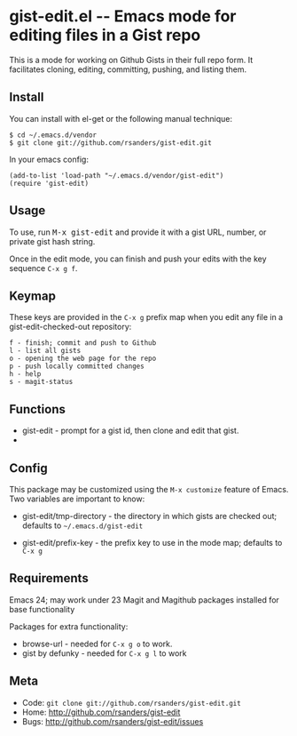 gist-edit.el -- Emacs mode for editing files in a Gist repo
==========================================================

This is a mode for working on Github Gists in their full repo form.
It facilitates cloning, editing, committing, pushing, and listing them.

Install
-------

You can install with el-get or the following manual technique:

    $ cd ~/.emacs.d/vendor
    $ git clone git://github.com/rsanders/gist-edit.git

In your emacs config:

    (add-to-list 'load-path "~/.emacs.d/vendor/gist-edit")
    (require 'gist-edit)

Usage
-----

To use, run <kbd>M-x gist-edit</kbd> and provide it with a gist URL,
number, or private gist hash string.

Once in the edit mode, you can finish and push your edits with the
key sequence `C-x g f`.

Keymap
------

These keys are provided in the `C-x g` prefix map when you edit any
file in a gist-edit-checked-out repository:
    
    f - finish; commit and push to Github
    l - list all gists
    o - opening the web page for the repo
    p - push locally committed changes
    h - help
    s - magit-status
    

Functions
---------

* gist-edit - prompt for a gist id, then clone and edit that gist.
* 

Config
------

This package may be customized using the `M-x customize` feature of
Emacs.  Two variables are important to know:

* gist-edit/tmp-directory - the directory in which gists are checked
  out; defaults to `~/.emacs.d/gist-edit`

* gist-edit/prefix-key - the prefix key to use in the mode map; 
  defaults to `C-x g`

Requirements
------------

Emacs 24; may work under 23
Magit and Magithub packages installed for base functionality

Packages for extra functionality:

* browse-url - needed for `C-x g o` to work.
* gist by defunky - needed for `C-x g l` to work

Meta
----

* Code: `git clone git://github.com/rsanders/gist-edit.git`
* Home: <http://github.com/rsanders/gist-edit>
* Bugs: <http://github.com/rsanders/gist-edit/issues>


